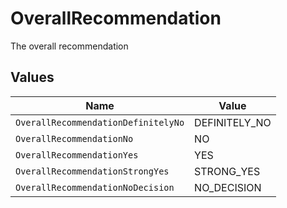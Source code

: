 # OverallRecommendation

The overall recommendation


## Values

| Name                                | Value                               |
| ----------------------------------- | ----------------------------------- |
| `OverallRecommendationDefinitelyNo` | DEFINITELY_NO                       |
| `OverallRecommendationNo`           | NO                                  |
| `OverallRecommendationYes`          | YES                                 |
| `OverallRecommendationStrongYes`    | STRONG_YES                          |
| `OverallRecommendationNoDecision`   | NO_DECISION                         |